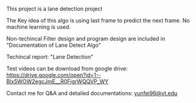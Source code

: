 This project is a lane detection project

The Key idea of this algo is using last frame to predict the next frame.
No machine learning is used.

Non-techincal Filter design and program design are included in "Documentation of Lane Detect Algo"

Techincal report: "Lane Detection"

Test videos can be download from google drive: https://drive.google.com/open?id=1--Blx5WOW2egcJmE__R0FigrWQQVP_WY

Contact me for Q&A and detailed documentations: yunfei96@vt.edu
